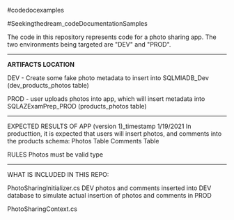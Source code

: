 #codedocexamples

#Seekingthedream_codeDocumentationSamples

The code in this repository represents code for a photo sharing app.  The two environments being targeted are "DEV" and "PROD".  

____________________________________________
**ARTIFACTS LOCATION**

  DEV - Create some fake photo metadata to insert into SQLMIADB_Dev (dev_products_photos table)
  
  PROD - user uploads photos into app, which will insert metadata into SQLAZExamPrep_PROD (products_photos table)
____________________________________________


EXPECTED RESULTS OF APP (version 1)_timestamp 1/19/2021
In producttion, it is expected that users will insert photos, and comments into the products schema:
Photos Table
Comments Table

RULES
Photos must be valid type

________________________________
WHAT IS INCLUDED IN THIS REPO:

PhotoSharingInitializer.cs
DEV photos and comments inserted into DEV database to simulate actual insertion of photos and comments in PROD

PhotoSharingContext.cs

